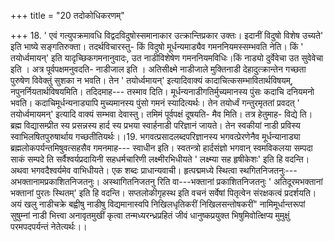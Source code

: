 +++
title = "20 तदोकोधिकरणम्"

+++
18. ' एवं गत्युपक्रमावधि विद्वदविदुषोस्समानाकार उत्क्रान्तिप्रकार उक्तः। इदानीं विदुषो विशेष उच्यते' इति भाष्ये सङ्गतिरुक्ता। तदर्थविचारस्तु- किं विदुषो मूर्धन्यमाड्यैव गमननियमस्सम्भवति नेति। किं ' तयोर्ध्वमायन्' इति यादृच्छिकगमनानुवादः, उत नाडीविशेषेण गमननियमविधिः।किं नाड्यो दुर्वेवेचा उत सुवेवेचा इति । अत्र पूर्वपक्षमनुवदति- नाडीजाल इति । अतिसीक्ष्मे नाडीजाले मुक्तिनाडी देहादुत्क्रान्तेन गच्छता पुरुषेण विवेक्तुं सुशका न भवति। तेन ' तयोर्ध्वमायन्' इत्यादिवाक्यं कादाचित्कसम्भावितार्थविषयम्, नपुनर्नियतार्थविषयमिति। तदिदमाह--- तस्माव दिति। मूर्धन्यनाडीगतिर्मुच्यमानस्य पुंसः कदाचि दनियमनो भवति। कदाचिमूर्धन्यनाड्यापि मुच्यमानस्य पुंसो गमनं स्यादित्यर्थः। तेन तयोर्ध्वं गन्तुरमृततां प्रवदत् ' तयोर्ध्वमायमन्' इत्यादि वाक्यं सम्भवा देवास्तु। तमिमं पूर्वपक्षं दूषयति- मैव मिति। तत्र हेतुमाह- विद्ये ति। ब्रह्म विद्यासम्प्रीत स्य प्रसन्नस्य हार्द स्य प्रभया स्वार्हनाडी परिज्ञानं जायते। तेन स्वकीयां नाडी प्रविस्य स्वाभिलषितपुरुषार्थाय गच्छतीतियर्थः।।19. भगवत्प्रसादलब्दपरिज्ञानस्य भगवत्प्रेरणेनैव मूर्धन्यानाड्या ब्रह्मलोकपर्यन्तमिषुवत्सहसैव गमनमाह--- स्वाधीन इति। स्वतन्त्रो हार्दसंज्ञो भगवान् स्वमविकलया सम्पदा साकं सम्पदे ति सर्वैश्वर्यप्रदायिनी सहधर्मचारिणी लक्ष्मीरभिधीयते ' लक्ष्म्या सह हृषीकेशः' इति हि वदन्ति। अथवा भगवदैश्वर्यमेव वाभिधीयते। एक शब्दः प्राधान्यवाची। हृत्पद्ममध्ये स्थित्वा स्थगितनिजतनुः--- अभक्तानामप्रकाशितनिजतनुः। अस्थागितनिजतनु रिति वा---भक्तानां प्रकाशितनिजतनुः ' अतिदूरमभक्तानां भक्तानां पुरतः स्थितम्' इति हि वदन्ति। सप्तलोकीगृहस्थ इति वचनं सर्वेषां पितृत्वेन संरक्षकत्वं प्रदर्शयति। अयं खलु नाडीचक्रे बह्वीषु नाडीषु विद्यमानास्वपि निखिलधृतिकरीं निखिलसन्तोषकरीं" नामिमूर्धान्तरूपां सुषुम्नां नाडी भित्त्वा अनावृतमुखीं कृत्वा तन्मध्यरन्ध्रप्रहितं जीवं धानुष्कप्रयुक्त भिषुमिवोत्क्षिप्य मुमुक्षुं परमपदपर्यन्तं नेतेत्यर्थः।।